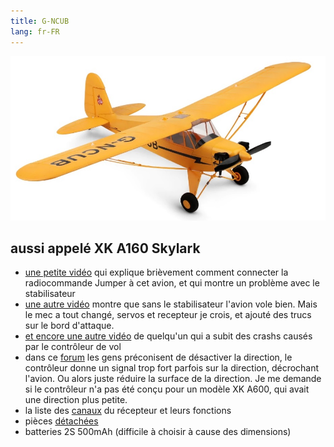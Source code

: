 ```yaml
---
title: G-NCUB
lang: fr-FR
---
```


![](g-ncub.jpg)

## aussi appelé XK A160 Skylark

- [une petite vidéo](https://www.youtube.com/watch?v=wEm0nwkN6JI) qui explique brièvement comment connecter la radiocommande Jumper à cet avion, et qui montre un problème avec le stabilisateur
- [une autre vidéo](https://www.youtube.com/watch?v=Z46DWNbyR-w) montre que sans le stabilisateur l'avion vole bien. Mais le mec a tout changé, servos et recepteur je crois, et ajouté des trucs sur le bord d'attaque.
- [et encore une autre vidéo](https://www.youtube.com/watch?v=wlqiejDJoDw) de quelqu'un qui a subit des crashs causés par le contrôleur de vol
- dans ce [forum](https://www.rcgroups.com/forums/showthread.php?3625019-XK-A-160-Skylark/page7) les gens préconisent de désactiver la direction, le contrôleur donne un signal trop fort parfois sur la direction, décrochant l'avion. Ou alors juste réduire la surface de la direction. Je me demande si le contrôleur n'a pas été conçu pour un modèle XK A600, qui avait une direction plus petite.
- la liste des [canaux](https://www.multi-module.org/using-the-module/protocol-details/kn) du récepteur et leurs fonctions
- pièces [détachées](https://www.aliexpress.com/item/4001159164938.html)
- batteries 2S 500mAh (difficile à choisir à cause des dimensions)
